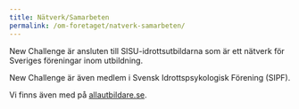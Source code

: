 ```yaml
---
title: Nätverk/Samarbeten
permalink: /om-foretaget/natverk-samarbeten/
---
```

New Challenge är ansluten till SISU-idrottsutbildarna som är ett nätverk för Sveriges föreningar inom utbildning.

New Challenge är även medlem i Svensk Idrottspsykologisk Förening (SIPF).

Vi finns även med på [allautbildare.se](http://allautbildare.se/company/new-challenge).
